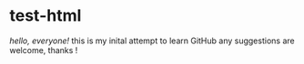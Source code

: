 # test-html
*hello, everyone!*
this is my inital attempt to learn GitHub 
any suggestions are welcome, thanks !
